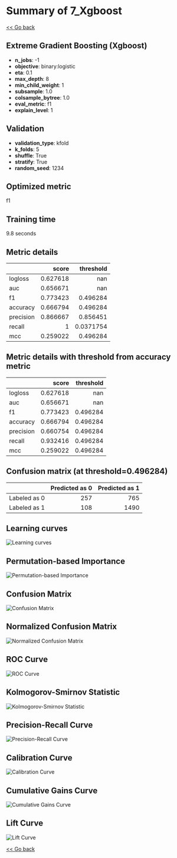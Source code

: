 # Summary of 7_Xgboost

[<< Go back](../README.md)


## Extreme Gradient Boosting (Xgboost)
- **n_jobs**: -1
- **objective**: binary:logistic
- **eta**: 0.1
- **max_depth**: 8
- **min_child_weight**: 1
- **subsample**: 1.0
- **colsample_bytree**: 1.0
- **eval_metric**: f1
- **explain_level**: 1

## Validation
 - **validation_type**: kfold
 - **k_folds**: 5
 - **shuffle**: True
 - **stratify**: True
 - **random_seed**: 1234

## Optimized metric
f1

## Training time

9.8 seconds

## Metric details
|           |    score |   threshold |
|:----------|---------:|------------:|
| logloss   | 0.627618 | nan         |
| auc       | 0.656671 | nan         |
| f1        | 0.773423 |   0.496284  |
| accuracy  | 0.666794 |   0.496284  |
| precision | 0.866667 |   0.856451  |
| recall    | 1        |   0.0371754 |
| mcc       | 0.259022 |   0.496284  |


## Metric details with threshold from accuracy metric
|           |    score |   threshold |
|:----------|---------:|------------:|
| logloss   | 0.627618 |  nan        |
| auc       | 0.656671 |  nan        |
| f1        | 0.773423 |    0.496284 |
| accuracy  | 0.666794 |    0.496284 |
| precision | 0.660754 |    0.496284 |
| recall    | 0.932416 |    0.496284 |
| mcc       | 0.259022 |    0.496284 |


## Confusion matrix (at threshold=0.496284)
|              |   Predicted as 0 |   Predicted as 1 |
|:-------------|-----------------:|-----------------:|
| Labeled as 0 |              257 |              765 |
| Labeled as 1 |              108 |             1490 |

## Learning curves
![Learning curves](learning_curves.png)

## Permutation-based Importance
![Permutation-based Importance](permutation_importance.png)
## Confusion Matrix

![Confusion Matrix](confusion_matrix.png)


## Normalized Confusion Matrix

![Normalized Confusion Matrix](confusion_matrix_normalized.png)


## ROC Curve

![ROC Curve](roc_curve.png)


## Kolmogorov-Smirnov Statistic

![Kolmogorov-Smirnov Statistic](ks_statistic.png)


## Precision-Recall Curve

![Precision-Recall Curve](precision_recall_curve.png)


## Calibration Curve

![Calibration Curve](calibration_curve_curve.png)


## Cumulative Gains Curve

![Cumulative Gains Curve](cumulative_gains_curve.png)


## Lift Curve

![Lift Curve](lift_curve.png)



[<< Go back](../README.md)
